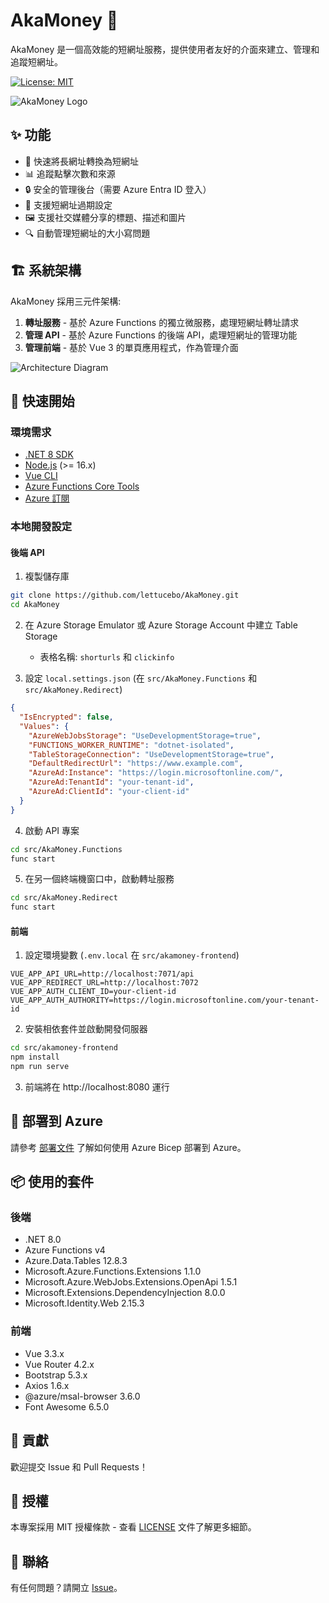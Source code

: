 # AkaMoney 🔗

AkaMoney 是一個高效能的短網址服務，提供使用者友好的介面來建立、管理和追蹤短網址。

[![License: MIT](https://img.shields.io/badge/License-MIT-yellow.svg)](https://opensource.org/licenses/MIT)

![AkaMoney Logo](docs/images/logo.png)

## ✨ 功能

- 🚀 快速將長網址轉換為短網址
- 📊 追蹤點擊次數和來源
- 🔒 安全的管理後台（需要 Azure Entra ID 登入）
- 📅 支援短網址過期設定
- 🖼️ 支援社交媒體分享的標題、描述和圖片
- 🔍 自動管理短網址的大小寫問題

## 🏗️ 系統架構

AkaMoney 採用三元件架構:

1. **轉址服務** - 基於 Azure Functions 的獨立微服務，處理短網址轉址請求
2. **管理 API** - 基於 Azure Functions 的後端 API，處理短網址的管理功能
3. **管理前端** - 基於 Vue 3 的單頁應用程式，作為管理介面

![Architecture Diagram](docs/images/architecture.png)

## 🚀 快速開始

### 環境需求

- [.NET 8 SDK](https://dotnet.microsoft.com/download/dotnet/8.0)
- [Node.js](https://nodejs.org/) (>= 16.x)
- [Vue CLI](https://cli.vuejs.org/)
- [Azure Functions Core Tools](https://docs.microsoft.com/azure/azure-functions/functions-run-local)
- [Azure 訂閱](https://azure.microsoft.com/free/)

### 本地開發設定

#### 後端 API

1. 複製儲存庫
```bash
git clone https://github.com/lettucebo/AkaMoney.git
cd AkaMoney
```

2. 在 Azure Storage Emulator 或 Azure Storage Account 中建立 Table Storage
   - 表格名稱: `shorturls` 和 `clickinfo`

3. 設定 `local.settings.json` (在 `src/AkaMoney.Functions` 和 `src/AkaMoney.Redirect`)
```json
{
  "IsEncrypted": false,
  "Values": {
    "AzureWebJobsStorage": "UseDevelopmentStorage=true",
    "FUNCTIONS_WORKER_RUNTIME": "dotnet-isolated",
    "TableStorageConnection": "UseDevelopmentStorage=true",
    "DefaultRedirectUrl": "https://www.example.com",
    "AzureAd:Instance": "https://login.microsoftonline.com/",
    "AzureAd:TenantId": "your-tenant-id",
    "AzureAd:ClientId": "your-client-id"
  }
}
```

4. 啟動 API 專案
```bash
cd src/AkaMoney.Functions
func start
```

5. 在另一個終端機窗口中，啟動轉址服務
```bash
cd src/AkaMoney.Redirect
func start
```

#### 前端

1. 設定環境變數 (`.env.local` 在 `src/akamoney-frontend`)
```
VUE_APP_API_URL=http://localhost:7071/api
VUE_APP_REDIRECT_URL=http://localhost:7072
VUE_APP_AUTH_CLIENT_ID=your-client-id
VUE_APP_AUTH_AUTHORITY=https://login.microsoftonline.com/your-tenant-id
```

2. 安裝相依套件並啟動開發伺服器
```bash
cd src/akamoney-frontend
npm install
npm run serve
```

3. 前端將在 http://localhost:8080 運行

## 🚢 部署到 Azure

請參考 [部署文件](docs/deployment.md) 了解如何使用 Azure Bicep 部署到 Azure。

## 📦 使用的套件

### 後端
- .NET 8.0
- Azure Functions v4
- Azure.Data.Tables 12.8.3
- Microsoft.Azure.Functions.Extensions 1.1.0
- Microsoft.Azure.WebJobs.Extensions.OpenApi 1.5.1
- Microsoft.Extensions.DependencyInjection 8.0.0
- Microsoft.Identity.Web 2.15.3

### 前端
- Vue 3.3.x
- Vue Router 4.2.x
- Bootstrap 5.3.x
- Axios 1.6.x
- @azure/msal-browser 3.6.0
- Font Awesome 6.5.0

## 🤝 貢獻

歡迎提交 Issue 和 Pull Requests！

## 📄 授權

本專案採用 MIT 授權條款 - 查看 [LICENSE](LICENSE) 文件了解更多細節。

## 📮 聯絡

有任何問題？請開立 [Issue](https://github.com/lettucebo/AkaMoney/issues)。
